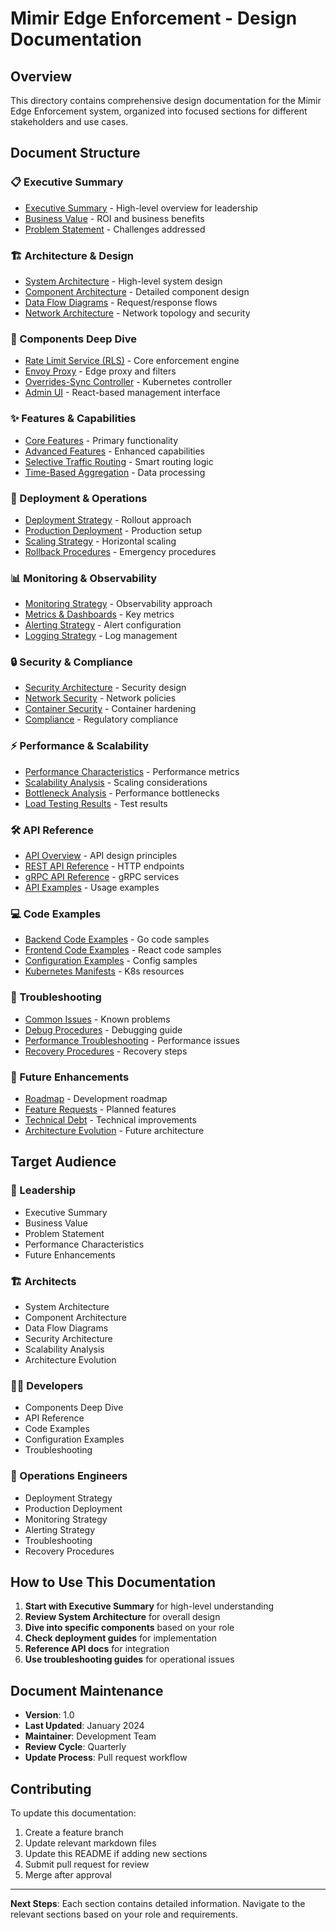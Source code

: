 # Mimir Edge Enforcement - Design Documentation

## Overview

This directory contains comprehensive design documentation for the Mimir Edge Enforcement system, organized into focused sections for different stakeholders and use cases.

## Document Structure

### 📋 Executive Summary
- [Executive Summary](./executive-summary.md) - High-level overview for leadership
- [Business Value](./business-value.md) - ROI and business benefits
- [Problem Statement](./problem-statement.md) - Challenges addressed

### 🏗️ Architecture & Design
- [System Architecture](./architecture/system-architecture.md) - High-level system design
- [Component Architecture](./architecture/component-architecture.md) - Detailed component design
- [Data Flow Diagrams](./architecture/data-flow-diagrams.md) - Request/response flows
- [Network Architecture](./architecture/network-architecture.md) - Network topology and security

### 🔧 Components Deep Dive
- [Rate Limit Service (RLS)](./components/rate-limit-service.md) - Core enforcement engine
- [Envoy Proxy](./components/envoy-proxy.md) - Edge proxy and filters
- [Overrides-Sync Controller](./components/overrides-sync-controller.md) - Kubernetes controller
- [Admin UI](./components/admin-ui.md) - React-based management interface

### ✨ Features & Capabilities
- [Core Features](./features/core-features.md) - Primary functionality
- [Advanced Features](./features/advanced-features.md) - Enhanced capabilities
- [Selective Traffic Routing](./features/selective-traffic-routing.md) - Smart routing logic
- [Time-Based Aggregation](./features/time-based-aggregation.md) - Data processing

### 🚀 Deployment & Operations
- [Deployment Strategy](./deployment/deployment-strategy.md) - Rollout approach
- [Production Deployment](./deployment/production-deployment.md) - Production setup
- [Scaling Strategy](./deployment/scaling-strategy.md) - Horizontal scaling
- [Rollback Procedures](./deployment/rollback-procedures.md) - Emergency procedures

### 📊 Monitoring & Observability
- [Monitoring Strategy](./monitoring/monitoring-strategy.md) - Observability approach
- [Metrics & Dashboards](./monitoring/metrics-dashboards.md) - Key metrics
- [Alerting Strategy](./monitoring/alerting-strategy.md) - Alert configuration
- [Logging Strategy](./monitoring/logging-strategy.md) - Log management

### 🔒 Security & Compliance
- [Security Architecture](./security/security-architecture.md) - Security design
- [Network Security](./security/network-security.md) - Network policies
- [Container Security](./security/container-security.md) - Container hardening
- [Compliance](./security/compliance.md) - Regulatory compliance

### ⚡ Performance & Scalability
- [Performance Characteristics](./performance/performance-characteristics.md) - Performance metrics
- [Scalability Analysis](./performance/scalability-analysis.md) - Scaling considerations
- [Bottleneck Analysis](./performance/bottleneck-analysis.md) - Performance bottlenecks
- [Load Testing Results](./performance/load-testing-results.md) - Test results

### 🛠️ API Reference
- [API Overview](./api-reference/api-overview.md) - API design principles
- [REST API Reference](./api-reference/rest-api-reference.md) - HTTP endpoints
- [gRPC API Reference](./api-reference/grpc-api-reference.md) - gRPC services
- [API Examples](./api-reference/api-examples.md) - Usage examples

### 💻 Code Examples
- [Backend Code Examples](./code-examples/backend-examples.md) - Go code samples
- [Frontend Code Examples](./code-examples/frontend-examples.md) - React code samples
- [Configuration Examples](./code-examples/configuration-examples.md) - Config samples
- [Kubernetes Manifests](./code-examples/kubernetes-manifests.md) - K8s resources

### 🔧 Troubleshooting
- [Common Issues](./troubleshooting/common-issues.md) - Known problems
- [Debug Procedures](./troubleshooting/debug-procedures.md) - Debugging guide
- [Performance Troubleshooting](./troubleshooting/performance-troubleshooting.md) - Performance issues
- [Recovery Procedures](./troubleshooting/recovery-procedures.md) - Recovery steps

### 🚀 Future Enhancements
- [Roadmap](./future-enhancements/roadmap.md) - Development roadmap
- [Feature Requests](./future-enhancements/feature-requests.md) - Planned features
- [Technical Debt](./future-enhancements/technical-debt.md) - Technical improvements
- [Architecture Evolution](./future-enhancements/architecture-evolution.md) - Future architecture

## Target Audience

### 👔 Leadership
- Executive Summary
- Business Value
- Problem Statement
- Performance Characteristics
- Future Enhancements

### 🏗️ Architects
- System Architecture
- Component Architecture
- Data Flow Diagrams
- Security Architecture
- Scalability Analysis
- Architecture Evolution

### 👨‍💻 Developers
- Components Deep Dive
- API Reference
- Code Examples
- Configuration Examples
- Troubleshooting

### 🔧 Operations Engineers
- Deployment Strategy
- Production Deployment
- Monitoring Strategy
- Alerting Strategy
- Troubleshooting
- Recovery Procedures

## How to Use This Documentation

1. **Start with Executive Summary** for high-level understanding
2. **Review System Architecture** for overall design
3. **Dive into specific components** based on your role
4. **Check deployment guides** for implementation
5. **Reference API docs** for integration
6. **Use troubleshooting guides** for operational issues

## Document Maintenance

- **Version**: 1.0
- **Last Updated**: January 2024
- **Maintainer**: Development Team
- **Review Cycle**: Quarterly
- **Update Process**: Pull request workflow

## Contributing

To update this documentation:
1. Create a feature branch
2. Update relevant markdown files
3. Update this README if adding new sections
4. Submit pull request for review
5. Merge after approval

---

**Next Steps**: Each section contains detailed information. Navigate to the relevant sections based on your role and requirements.

